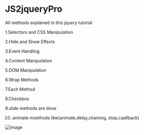 # JS2jqueryPro

All methods explained  in this jquery tutorial

1.Selectors and CSS Manipulation

2.Hide and Show Effects

3.Event Handling

4.Content Manipulation

5.DOM Manipulation

6.Wrap Methods

7.Each Method

8.Checkbox

9.slide methods are done

10. animate moethods like(animate,delay,chaining, stop,caallback) 

![image](https://github.com/user-attachments/assets/46697388-d6d9-45be-ad33-13e679303a19)

